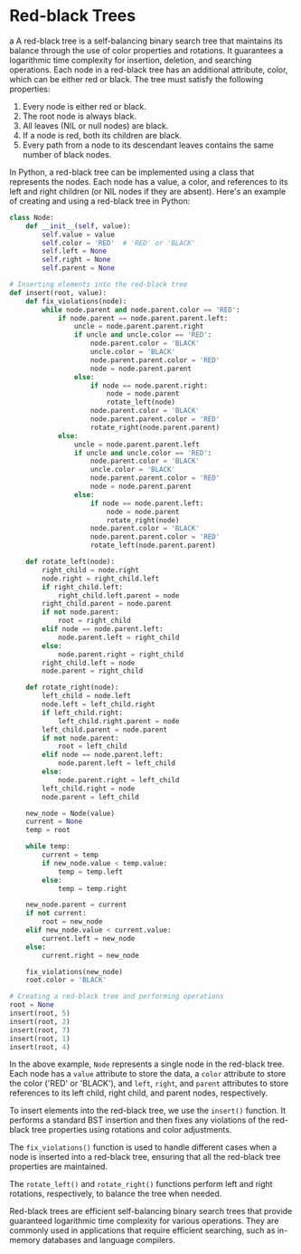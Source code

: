 # Red-black Trees
a
A red-black tree is a self-balancing binary search tree that maintains its balance through the use of color properties and rotations. It guarantees a logarithmic time complexity for insertion, deletion, and searching operations. Each node in a red-black tree has an additional attribute, color, which can be either red or black. The tree must satisfy the following properties:

1. Every node is either red or black.
2. The root node is always black.
3. All leaves (NIL or null nodes) are black.
4. If a node is red, both its children are black.
5. Every path from a node to its descendant leaves contains the same number of black nodes.

In Python, a red-black tree can be implemented using a class that represents the nodes. Each node has a value, a color, and references to its left and right children (or NIL nodes if they are absent). Here's an example of creating and using a red-black tree in Python:

```python
class Node:
    def __init__(self, value):
        self.value = value
        self.color = 'RED'  # 'RED' or 'BLACK'
        self.left = None
        self.right = None
        self.parent = None

# Inserting elements into the red-black tree
def insert(root, value):
    def fix_violations(node):
        while node.parent and node.parent.color == 'RED':
            if node.parent == node.parent.parent.left:
                uncle = node.parent.parent.right
                if uncle and uncle.color == 'RED':
                    node.parent.color = 'BLACK'
                    uncle.color = 'BLACK'
                    node.parent.parent.color = 'RED'
                    node = node.parent.parent
                else:
                    if node == node.parent.right:
                        node = node.parent
                        rotate_left(node)
                    node.parent.color = 'BLACK'
                    node.parent.parent.color = 'RED'
                    rotate_right(node.parent.parent)
            else:
                uncle = node.parent.parent.left
                if uncle and uncle.color == 'RED':
                    node.parent.color = 'BLACK'
                    uncle.color = 'BLACK'
                    node.parent.parent.color = 'RED'
                    node = node.parent.parent
                else:
                    if node == node.parent.left:
                        node = node.parent
                        rotate_right(node)
                    node.parent.color = 'BLACK'
                    node.parent.parent.color = 'RED'
                    rotate_left(node.parent.parent)

    def rotate_left(node):
        right_child = node.right
        node.right = right_child.left
        if right_child.left:
            right_child.left.parent = node
        right_child.parent = node.parent
        if not node.parent:
            root = right_child
        elif node == node.parent.left:
            node.parent.left = right_child
        else:
            node.parent.right = right_child
        right_child.left = node
        node.parent = right_child

    def rotate_right(node):
        left_child = node.left
        node.left = left_child.right
        if left_child.right:
            left_child.right.parent = node
        left_child.parent = node.parent
        if not node.parent:
            root = left_child
        elif node == node.parent.left:
            node.parent.left = left_child
        else:
            node.parent.right = left_child
        left_child.right = node
        node.parent = left_child

    new_node = Node(value)
    current = None
    temp = root

    while temp:
        current = temp
        if new_node.value < temp.value:
            temp = temp.left
        else:
            temp = temp.right

    new_node.parent = current
    if not current:
        root = new_node
    elif new_node.value < current.value:
        current.left = new_node
    else:
        current.right = new_node

    fix_violations(new_node)
    root.color = 'BLACK'

# Creating a red-black tree and performing operations
root = None
insert(root, 5)
insert(root, 2)
insert(root, 7)
insert(root, 1)
insert(root, 4)
```

In the above example, `Node` represents a single node in the red-black tree. Each node has a `value` attribute to store the data, a `color` attribute to store the color ('RED' or 'BLACK'), and `left`, `right`, and `parent` attributes to store references to its left child, right child, and parent nodes, respectively.

To insert elements into the red-black tree, we use the `insert()` function. It performs a standard BST insertion and then fixes any violations of the red-black tree properties using rotations and color adjustments.

The `fix_violations()` function is used to handle different cases when a node is inserted into a red-black tree, ensuring that all the red-black tree properties are maintained.

The `rotate_left()` and `rotate_right()` functions perform left and right rotations, respectively, to balance the tree when needed.

Red-black trees are efficient self-balancing binary search trees that provide guaranteed logarithmic time complexity for various operations. They are commonly used in applications that require efficient searching, such as in-memory databases and language compilers.
